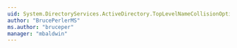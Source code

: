 ```yaml
---
uid: System.DirectoryServices.ActiveDirectory.TopLevelNameCollisionOptions
author: "BrucePerlerMS"
ms.author: "bruceper"
manager: "mbaldwin"
---
```

